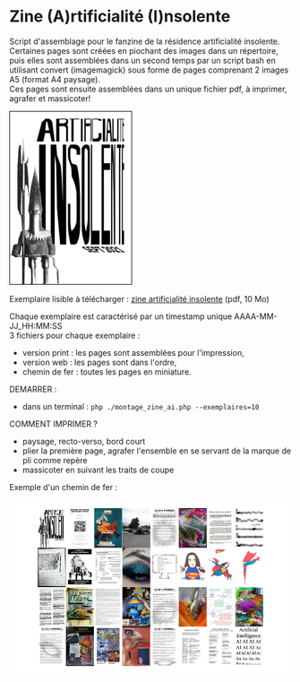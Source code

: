 # Zine (A)rtificialité (I)nsolente

Script d'assemblage pour le fanzine de la résidence artificialité insolente.  
Certaines pages sont créées en piochant des images dans un répertoire, puis elles sont assemblées dans un second temps par un script bash  en utilisant convert (imagemagick) sous forme de pages comprenant 2 images A5 (format A4 paysage).  
Ces pages sont ensuite assemblées dans un unique fichier pdf, à imprimer, agrafer et massicoter!

![couverture](./assets/zine_artificialite_insolente_couv.png)

Exemplaire lisible à télécharger : [zine artificialité insolente](http://lesporteslogiques.net/wiki/_media/recherche/residence_artificialite_insolente/zine_artificialite_insolente_web.pdf) (pdf, 10 Mo)

Chaque exemplaire est caractérisé par un timestamp unique AAAA-MM-JJ_HH:MM:SS  
3 fichiers pour chaque exemplaire :  
 * version print : les pages sont assemblées pour l'impression,
 * version web : les pages sont dans l'ordre,
 * chemin de fer : toutes les pages en miniature.

DEMARRER :  
 * dans un terminal : `php ./montage_zine_ai.php --exemplaires=10`

COMMENT IMPRIMER ?  
 * paysage, recto-verso, bord court
 * plier la première page, agrafer l'ensemble en se servant de la marque de pli comme repère
 * massicoter en suivant les traits de coupe

Exemple d'un chemin de fer :

![Exemple d'un chemin de fer](./assets/exemple_chemin_de_fer.png)
